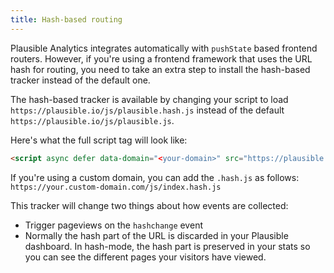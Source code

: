 ```yaml
---
title: Hash-based routing
---
```


Plausible Analytics integrates automatically with `pushState` based frontend routers. However, if you're using a frontend
framework that uses the URL hash for routing, you need to take an extra step to install the hash-based tracker instead of the default one.

The hash-based tracker is available by changing your script to load `https://plausible.io/js/plausible.hash.js` instead of
the default `https://plausible.io/js/plausible.js`.

Here's what the full script tag will look like:

```html
<script async defer data-domain="<your-domain>" src="https://plausible.io/js/plausible.hash.js"></script>
```

If you're using a custom domain, you can add the `.hash.js` as follows: `https://your.custom-domain.com/js/index.hash.js`

This tracker will change two things about how events are collected:
* Trigger pageviews on the `hashchange` event
* Normally the hash part of the URL is discarded in your Plausible dashboard. In hash-mode, the hash part is preserved in your stats so you can see the different pages your visitors have viewed.
